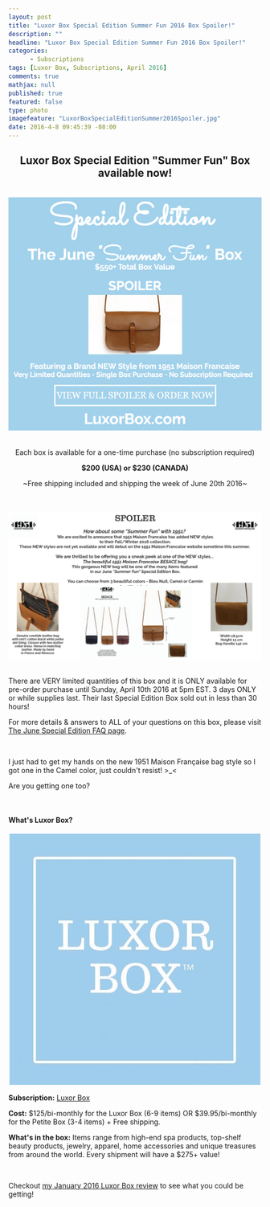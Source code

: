 ```yaml
---
layout: post
title: "Luxor Box Special Edition Summer Fun 2016 Box Spoiler!"
description: ""
headline: "Luxor Box Special Edition Summer Fun 2016 Box Spoiler!"
categories: 
      - Subscriptions
tags: [Luxor Box, Subscriptions, April 2016]
comments: true
mathjax: null
published: true
featured: false
type: photo
imagefeature: "LuxorBoxSpecialEditionSummer2016Spoiler.jpg"
date: 2016-4-8 09:45:39 -08:00
---
```


<p></p>
<center><H2>Luxor Box Special Edition "Summer Fun" Box available now!</H2></center>

<br>

<center><a href="http://www.luxorbox.com/#!special-edition-june-summer-fun-box/c16d" target="_blank">
<img src="/images/LuxorBoxSpecialEditionSummer2016Spoiler.jpg" border="0" style="border:none;max-width:100%;" />
</a></center>

<br>

<p><center>Each box is available for a one-time purchase (no subscription required)</center></p>

<p><center><b>$200 (USA) or $230 (CANADA)</b></center></p>
 
<p><center> ~Free shipping included and shipping the week of June 20th 2016~ </center></p>

<br>

<br>

<center><a href="http://www.luxorbox.com/#!special-edition-june-summer-fun-box/c16d" target="_blank">
<img src="/images/LuxorBoxSpecialEditionSummer2016Spoiler2.png" border="0" style="border:none;max-width:100%;" />
</a></center>

<br>

<p>There are VERY limited quantities of this box and it is ONLY available for pre-order purchase until
Sunday, April 10th 2016 at 5pm EST.  3 days ONLY or while supplies last.
Their last Special Edition Box sold out in less than 30 hours!</p>

<p>For more details & answers to ALL of your questions on this box,
please visit <a href="http://www.luxorbox.com/#!june-special-edition-faq/c1rp8" target="_blank">The June Special Edition FAQ page</a>.</p>

<br>

<p>I just had to get my hands on the new 1951 Maison Française bag style so I got one in the Camel color, just couldn't resist! >_< </p>

<p>Are you getting one too?</p>

<br>

<H4>What's Luxor Box?</H4>
<center><a href="http://www.luxorbox.com/#!become-a-member/cjg9" target="_blank">
<img src="/images/LuxorBox.jpeg" border="0" style="border:none;max-width:100%;" />
</a></center>
<p><b>Subscription:</b> <a href="http://www.luxorbox.com/#!become-a-member/cjg9" target="_blank">Luxor Box</a></p>
<p><b>Cost:</b> $125/bi-monthly for the Luxor Box (6-9 items) OR $39.95/bi-monthly for the Petite Box (3-4 items) + Free shipping.</p>
<p><b>What's in the box:</b> Items range from high-end spa products, top-shelf beauty products, jewelry, apparel, home accessories and unique treasures from around the world. Every shipment will have a $275+ value!</p>

<br>

<p>Checkout <a href="http://whatsupmailbox.com/subscriptions/reviews/Luxor-Box-Subscription-January-2016-Review" target="_blank">my January 2016 Luxor Box review</a> to see what you could be getting!</p>
